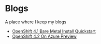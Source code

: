 # Blogs
A place where I keep my blogs

* [OpenShift 4.1 Bare Metal Install Quickstart](docs/openshift-4-bm)
* [OpenShift 4.2 On Azure Preview](docs/openshift-4.2-az)
